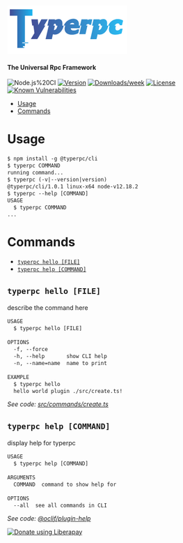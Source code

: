
![](./logo.png)

#### The Universal Rpc Framework

![Node.js%20CI](https://github.com/typerpc/typerpc/workflows/Node.js%20CI/badge.svg)
[![Version](https://img.shields.io/npm/v/@typerpc/cli.svg)](https://npmjs.org/package/@typerpc/cli)
[![Downloads/week](https://img.shields.io/npm/dw/@typerpc/cli.svg)](https://npmjs.org/package/@typerpc/cli)
[![License](https://img.shields.io/npm/l/@typerpc/cli.svg)](https://github.com/typerpc/cli/blob/master/package.json)
[![Known Vulnerabilities](https://snyk.io/test/github/typerpc/typerpc/badge.svg?targetFile=package.json)](https://snyk.io/test/github/typerpc/typerpc?targetFile=package.json)

<!-- toc -->
* [Usage](#usage)
* [Commands](#commands)
<!-- tocstop -->
# Usage
<!-- usage -->
```sh-session
$ npm install -g @typerpc/cli
$ typerpc COMMAND
running command...
$ typerpc (-v|--version|version)
@typerpc/cli/1.0.1 linux-x64 node-v12.18.2
$ typerpc --help [COMMAND]
USAGE
  $ typerpc COMMAND
...
```
<!-- usagestop -->
# Commands
<!-- commands -->
* [`typerpc hello [FILE]`](#typerpc-hello-file)
* [`typerpc help [COMMAND]`](#typerpc-help-command)

## `typerpc hello [FILE]`

describe the command here

```
USAGE
  $ typerpc hello [FILE]

OPTIONS
  -f, --force
  -h, --help       show CLI help
  -n, --name=name  name to print

EXAMPLE
  $ typerpc hello
  hello world plugin ./src/create.ts!
```

_See code: [src/commands/create.ts](https://github.com/typerpc/cli/blob/v1.0.1/src/commands/hello.ts)_

## `typerpc help [COMMAND]`

display help for typerpc

```
USAGE
  $ typerpc help [COMMAND]

ARGUMENTS
  COMMAND  command to show help for

OPTIONS
  --all  see all commands in CLI
```

_See code: [@oclif/plugin-help](https://github.com/oclif/plugin-help/blob/v3.2.0/src/commands/help.ts)_
<!-- commandsstop -->
<noscript><a href="https://liberapay.com/g5becks/donate"><img alt="Donate using Liberapay" src="https://liberapay.com/assets/widgets/donate.svg"></a></noscript>
